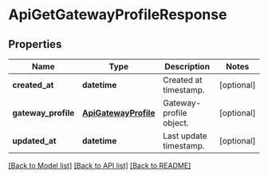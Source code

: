 # ApiGetGatewayProfileResponse

## Properties
Name | Type | Description | Notes
------------ | ------------- | ------------- | -------------
**created_at** | **datetime** | Created at timestamp. | [optional] 
**gateway_profile** | [**ApiGatewayProfile**](ApiGatewayProfile.md) | Gateway-profile object. | [optional] 
**updated_at** | **datetime** | Last update timestamp. | [optional] 

[[Back to Model list]](../README.md#documentation-for-models) [[Back to API list]](../README.md#documentation-for-api-endpoints) [[Back to README]](../README.md)


